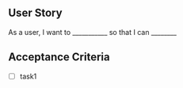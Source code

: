 ## User Story
As a user, I want to ___________ so that I can ________

## Acceptance Criteria
- [ ] task1
